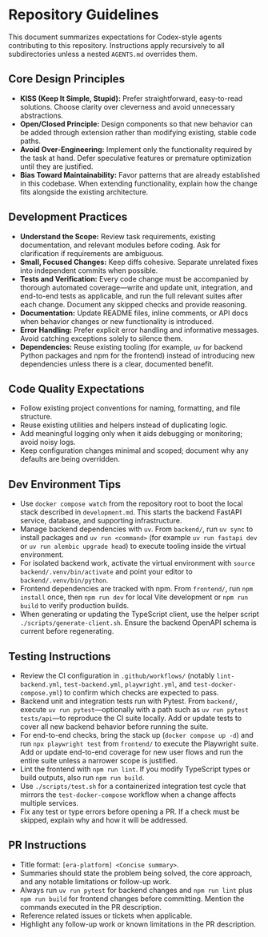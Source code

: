 # Repository Guidelines

This document summarizes expectations for Codex-style agents contributing to this repository. Instructions apply recursively to
all subdirectories unless a nested `AGENTS.md` overrides them.

## Core Design Principles
- **KISS (Keep It Simple, Stupid):** Prefer straightforward, easy-to-read solutions. Choose clarity over cleverness and avoid unnecessary abstractions.
- **Open/Closed Principle:** Design components so that new behavior can be added through extension rather than modifying existing, stable code paths.
- **Avoid Over-Engineering:** Implement only the functionality required by the task at hand. Defer speculative features or premature optimization until they are justified.
- **Bias Toward Maintainability:** Favor patterns that are already established in this codebase. When extending functionality, explain how the change fits alongside the existing architecture.

## Development Practices
- **Understand the Scope:** Review task requirements, existing documentation, and relevant modules before coding. Ask for clarification if requirements are ambiguous.
- **Small, Focused Changes:** Keep diffs cohesive. Separate unrelated fixes into independent commits when possible.
- **Tests and Verification:** Every code change must be accompanied by thorough automated coverage—write and update unit, integration, and end-to-end tests as applicable, and run the full relevant suites after each change. Document any skipped checks and provide reasoning.
- **Documentation:** Update README files, inline comments, or API docs when behavior changes or new functionality is introduced.
- **Error Handling:** Prefer explicit error handling and informative messages. Avoid catching exceptions solely to silence them.
- **Dependencies:** Reuse existing tooling (for example, `uv` for backend Python packages and npm for the frontend) instead of introducing new dependencies unless there is a clear, documented benefit.

## Code Quality Expectations
- Follow existing project conventions for naming, formatting, and file structure.
- Reuse existing utilities and helpers instead of duplicating logic.
- Add meaningful logging only when it aids debugging or monitoring; avoid noisy logs.
- Keep configuration changes minimal and scoped; document why any defaults are being overridden.

## Dev Environment Tips
- Use `docker compose watch` from the repository root to boot the local stack described in `development.md`. This starts the backend FastAPI service, database, and supporting infrastructure.
- Manage backend dependencies with `uv`. From `backend/`, run `uv sync` to install packages and `uv run <command>` (for example `uv run fastapi dev` or `uv run alembic upgrade head`) to execute tooling inside the virtual environment.
- For isolated backend work, activate the virtual environment with `source backend/.venv/bin/activate` and point your editor to `backend/.venv/bin/python`.
- Frontend dependencies are tracked with npm. From `frontend/`, run `npm install` once, then `npm run dev` for local Vite development or `npm run build` to verify production builds.
- When generating or updating the TypeScript client, use the helper script `./scripts/generate-client.sh`. Ensure the backend OpenAPI schema is current before regenerating.

## Testing Instructions
- Review the CI configuration in `.github/workflows/` (notably `lint-backend.yml`, `test-backend.yml`, `playwright.yml`, and `test-docker-compose.yml`) to confirm which checks are expected to pass.
- Backend unit and integration tests run with Pytest. From `backend/`, execute `uv run pytest`—optionally with a path such as `uv run pytest tests/api`—to reproduce the CI suite locally. Add or update tests to cover all new backend behavior before running the suite.
- For end-to-end checks, bring the stack up (`docker compose up -d`) and run `npx playwright test` from `frontend/` to execute the Playwright suite. Add or update end-to-end coverage for new user flows and run the entire suite unless a narrower scope is justified.
- Lint the frontend with `npm run lint`. If you modify TypeScript types or build outputs, also run `npm run build`.
- Use `./scripts/test.sh` for a containerized integration test cycle that mirrors the `test-docker-compose` workflow when a change affects multiple services.
- Fix any test or type errors before opening a PR. If a check must be skipped, explain why and how it will be addressed.

## PR Instructions
- Title format: `[era-platform] <Concise summary>`.
- Summaries should state the problem being solved, the core approach, and any notable limitations or follow-up work.
- Always run `uv run pytest` for backend changes and `npm run lint` plus `npm run build` for frontend changes before committing. Mention the commands executed in the PR description.
- Reference related issues or tickets when applicable.
- Highlight any follow-up work or known limitations in the PR description.
